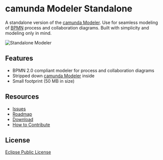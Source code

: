 # camunda Modeler Standalone

A standalone version of the [camunda Modeler](https://github.com/camunda/camunda-modeler). 
Use for seamless modeling of [BPMN](https://en.wikipedia.org/wiki/BPMN) process and collaboration diagrams.
Built with simplicity and modeling only in mind.

![Standalone Modeler](https://raw.github.com/Nikku/camunda-modeler-standalone/master/documentation/images/screenshot.png)


## Features

* BPMN 2.0 compliant modeler for process and collaboration diagrams
* Stripped down [camunda Modeler](https://github.com/camunda/camunda-modeler) inside
* Small footprint (50 MB in size)


## Resources

* [Issues](https://github.com/Nikku/camunda-modeler-standalone/issues)
* [Roadmap](https://github.com/Nikku/camunda-modeler-standalone/issues?milestone=1&state=open)
* [Download](https://github.com/Nikku/camunda-modeler-standalone/releases)
* [How to Contribute](./CONTRIBUTE.md)


## License

[Eclipse Public License](http://www.eclipse.org/legal/epl-v10.html)
